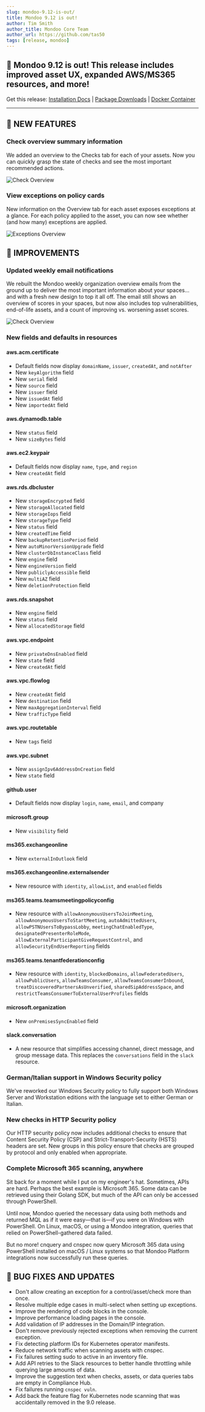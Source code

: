 ```yaml
---
slug: mondoo-9.12-is-out/
title: Mondoo 9.12 is out!
author: Tim Smith
author_title: Mondoo Core Team
author_url: https://github.com/tas50
tags: [release, mondoo]
---
```


## 🥳 Mondoo 9.12 is out! This release includes improved asset UX, expanded AWS/MS365 resources, and more!

Get this release: [Installation Docs](/cnspec/) | [Package Downloads](https://releases.mondoo.com/cnspec/) | [Docker Container](https://hub.docker.com/r/mondoo/cnspec)

---

## 🎉 NEW FEATURES

### Check overview summary information

We added an overview to the Checks tab for each of your assets. Now you can quickly grasp the state of checks and see the most important recommended actions.

![Check Overview](/img/releases/2023-12-19-mondoo-9.12-is-out/check_overview.png)

### View exceptions on policy cards

New information on the Overview tab for each asset exposes exceptions at a glance. For each policy applied to the asset, you can now see whether (and how many) exceptions are applied.

![Exceptions Overview](/img/releases/2023-12-19-mondoo-9.12-is-out/exceptions.png)

## 🧹 IMPROVEMENTS

### Updated weekly email notifications

We rebuilt the Mondoo weekly organization overview emails from the ground up to deliver the most important information about your spaces... and with a fresh new design to top it all off. The email still shows an overview of scores in your spaces, but now also includes top vulnerabilities, end-of-life assets, and a count of improving vs. worsening asset scores.

![Check Overview](/img/releases/2023-12-19-mondoo-9.12-is-out/email.png)

### New fields and defaults in resources

#### aws.acm.certificate

- Default fields now display `domainName`, `issuer`, `createdAt`, and `notAfter`
- New `keyAlgorithm` field
- New `serial` field
- New `source` field
- New `issuer` field
- New `issuedAt` field
- New `importedAt` field

#### aws.dynamodb.table

- New `status` field
- New `sizeBytes` field

#### aws.ec2.keypair

- Default fields now display `name`, `type`, and `region`
- New `createdAt` field

#### aws.rds.dbcluster

- New `storageEncrypted` field
- New `storageAllocated` field
- New `storageIops` field
- New `storageType` field
- New `status` field
- New `createdTime` field
- New `backupRetentionPeriod` field
- New `autoMinorVersionUpgrade` field
- New `clusterDbInstanceClass` field
- New `engine` field
- New `engineVersion` field
- New `publiclyAccessible` field
- New `multiAZ` field
- New `deletionProtection` field

#### aws.rds.snapshot

- New `engine` field
- New `status` field
- New `allocatedStorage` field

#### aws.vpc.endpoint

- New `privateDnsEnabled` field
- New `state` field
- New `createdAt` field

#### aws.vpc.flowlog

- New `createdAt` field
- New `destination` field
- New `maxAggregationInterval` field
- New `trafficType` field

#### aws.vpc.routetable

- New `tags` field

#### aws.vpc.subnet

- New `assignIpv6AddressOnCreation` field
- New `state` field

#### github.user

- Default fields now display `login`, `name`, `email`, and company

#### microsoft.group

- New `visibility` field

#### ms365.exchangeonline

- New `externalInOutlook` field

#### ms365.exchangeonline.externalsender

- New resource with `identity`, `allowList`, and `enabled` fields

#### ms365.teams.teamsmeetingpolicyconfig

- New resource with `allowAnonymousUsersToJoinMeeting`, `allowAnonymousUsersToStartMeeting`, `autoAdmittedUsers`, `allowPSTNUsersToBypassLobby`, `meetingChatEnabledType`, `designatedPresenterRoleMode`, `allowExternalParticipantGiveRequestControl`, and `allowSecurityEndUserReporting` fields

#### ms365.teams.tenantfederationconfig

- New resource with `identity`, `blockedDomains`, `allowFederatedUsers`, `allowPublicUsers`, `allowTeamsConsumer`, `allowTeamsConsumerInbound`, `treatDiscoveredPartnersAsUnverified`, `sharedSipAddressSpace`, and `restrictTeamsConsumerToExternalUserProfiles` fields

#### microsoft.organization

- New `onPremisesSyncEnabled` field

#### slack.conversation

- A new resource that simplifies accessing channel, direct message, and group message data. This replaces the `conversations` field in the `slack` resource.

### German/Italian support in Windows Security policy

We've reworked our Windows Security policy to fully support both Windows Server and Workstation editions with the language set to either German or Italian.

### New checks in HTTP Security policy

Our HTTP security policy now includes additional checks to ensure that Content Security Policy (CSP) and Strict-Transport-Security (HSTS) headers are set. New groups in this policy ensure that checks are grouped by protocol and only enabled when appropriate.

### Complete Microsoft 365 scanning, anywhere

Sit back for a moment while I put on my engineer's hat. Sometimes, APIs are hard. Perhaps the best example is Microsoft 365. Some data can be retrieved using their Golang SDK, but much of the API can only be accessed through PowerShell.

Until now, Mondoo queried the necessary data using both methods and returned MQL as if it were easy—that is—if you were on Windows with PowerShell. On Linux, macOS, or using a Mondoo integration, queries that relied on PowerShell-gathered data failed.

But no more! cnquery and cnspec now query Microsoft 365 data using PowerShell installed on macOS / Linux systems so that Mondoo Platform integrations now successfully run these queries.

## 🐛 BUG FIXES AND UPDATES

- Don't allow creating an exception for a control/asset/check more than once.
- Resolve multiple edge cases in multi-select when setting up exceptions.
- Improve the rendering of code blocks in the console.
- Improve performance loading pages in the console.
- Add validation of IP addresses in the Domain/IP integration.
- Don't remove previously rejected exceptions when removing the current exception.
- Fix detecting platform IDs for Kubernetes operator manifests.
- Reduce network traffic when scanning assets with cnspec.
- Fix failures setting sudo to active in an inventory file.
- Add API retries to the Slack resources to better handle throttling while querying large amounts of data.
- Improve the suggestion text when checks, assets, or data queries tabs are empty in Compliance Hub.
- Fix failures running `cnspec vuln`.
- Add back the feature flag for Kubernetes node scanning that was accidentally removed in the 9.0 release.
